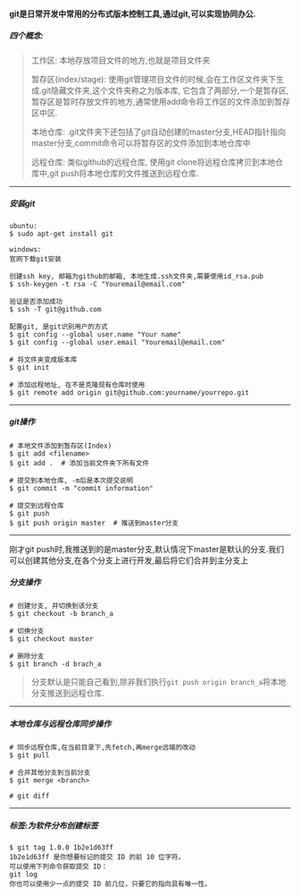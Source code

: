 #### git是日常开发中常用的分布式版本控制工具,通过git,可以实现协同办公.

##### 四个概念:

> 工作区: 本地存放项目文件的地方,也就是项目文件夹
>
> 暂存区(index/stage): 使用git管理项目文件的时候,会在工作区文件夹下生成.git隐藏文件夹,这个文件夹称之为版本库, 它包含了两部分,一个是暂存区,暂存区是暂时存放文件的地方,通常使用add命令将工作区的文件添加到暂存区中区.
>
> 本地仓库: .git文件夹下还包括了git自动创建的master分支,HEAD指针指向master分支,commit命令可以将暂存区的文件添加到本地仓库中
>
> 远程仓库: 类似github的远程仓库, 使用git clone将远程仓库拷贝到本地仓库中,git push将本地仓库的文件推送到远程仓库.

---

##### 安装git

```
ubuntu:
$ sudo apt-get install git

windows:
官网下载git安装

创建ssh key, 邮箱为github的邮箱, 本地生成.ssh文件夹,需要使用id_rsa.pub 
$ ssh-keygen -t rsa -C "Youremail@email.com"

验证是否添加成功
$ ssh -T git@github.com

配置git, 是git识别用户的方式
$ git config --global user.name "Your name"
$ git config --global user.email "Youremail@email.com"

# 将文件夹变成版本库
$ git init

# 添加远程地址, 在不是克隆现有仓库时使用
$ git remote add origin git@github.com:yourname/yourrepo.git
```

---

##### git操作

```
# 本地文件添加到暂存区(Index)
$ git add <filename>
$ git add .  # 添加当前文件夹下所有文件

# 提交到本地仓库, -m后是本次提交说明
$ git commit -m "commit information"

# 提交到远程仓库
$ git push
$ git push origin master  # 推送到master分支
```

---

刚才git push时,我推送到的是master分支,默认情况下master是默认的分支.我们可以创建其他分支,在各个分支上进行开发,最后将它们合并到主分支上

##### 分支操作

```
# 创建分支, 并切换到该分支
$ git checkout -b branch_a

# 切换分支
$ git checkout master

# 删除分支
$ git branch -d brach_a
```

> 分支默认是只能自己看到,除非我们执行```git push origin branch_a```将本地分支推送到远程仓库.

---

##### 本地仓库与远程仓库同步操作

```
# 同步远程仓库,在当前目录下,先fetch,再merge远端的改动
$ git pull

# 合并其他分支到当前分支
$ git merge <branch>

# git diff
```

---

##### 标签:为软件分布创建标签

```
$ git tag 1.0.0 1b2e1d63ff
1b2e1d63ff 是你想要标记的提交 ID 的前 10 位字符。
可以使用下列命令获取提交 ID：
git log
你也可以使用少一点的提交 ID 前几位，只要它的指向具有唯一性。
```

